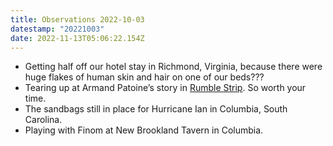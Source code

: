 ```yaml
---
title: Observations 2022-10-03
datestamp: "20221003"
date: 2022-11-13T05:06:22.154Z
---
```

- Getting half off our hotel stay in Richmond, Virginia, because there were huge flakes of human skin and hair on one of our beds???
- Tearing up at Armand Patoine’s story in [Rumble Strip](https://rumblestripvermont.com/2022/09/armands-garden/). So worth your time.
- The sandbags still in place for Hurricane Ian in Columbia, South Carolina.
- Playing with Finom at New Brookland Tavern in Columbia.